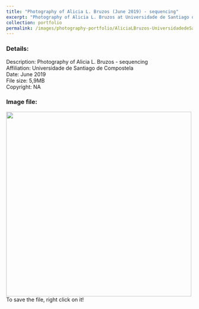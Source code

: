 ```yaml
---
title: "Photography of Alicia L. Bruzos (June 2019) - sequencing"
excerpt: "Photography of Alicia L. Bruzos at Universidade de Santiago de Compostela in June 2019 <br/><img src='/images/photography-portfolio/AliciaLBruzos-UniversidadedeSantiago-Jun2019-sequencing.png'>"
collection: portfolio
permalink: /images/photography-portfolio/AliciaLBruzos-UniversidadedeSantiago-Jun2019-sequencing
---
```


### Details: <br/>
Description: Photography of Alicia L. Bruzos - sequencing <br/>
Affiliation: Universidade de Santiago de Compostela <br/>
Date: June 2019 <br/>
File size: 5,9MB <br/>
Copyright: NA <br/> 

### Image file: <br/>
<img src='/images/photography-portfolio/AliciaLBruzos-UniversidadedeSantiago-Jun2019-sequencing.png' width="500">  
To save the file, right click on it!
